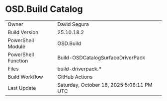 ﻿# OSD.Build Catalog

| | |
|-|-|
| Owner | David Segura |
| Build Version | 25.10.18.2 |
| PowerShell Module | OSD.Build |
| PowerShell Function | Build-OSDCatalogSurfaceDriverPack |
| Files | build-driverpack.* |
| Build Workflow | GitHub Actions |
| Last Update | Saturday, October 18, 2025 5:06:11 PM UTC |
